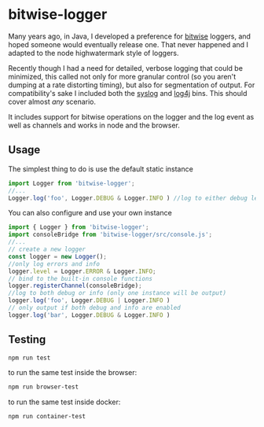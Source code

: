 bitwise-logger
==============

Many years ago, in Java, I developed a preference for [bitwise](https://abdulapopoola.com/2016/05/30/understanding-bit-masks/) loggers, and hoped someone would eventually release one. That never happened and I adapted to the node highwatermark style of loggers.

Recently though I had a need for detailed, verbose logging that could be minimized, this called not only for more granular control (so you aren't dumping at a rate distorting timing), but also for segmentation of output. For compatibility's sake I included both the [syslog](https://en.wikipedia.org/wiki/Syslog#Severity_levels) and [log4j](https://en.wikipedia.org/wiki/Log4j) bins. This should cover almost *any* scenario.

It includes support for bitwise operations on the logger and the log event as well as channels and works in node and the browser.

Usage
-----

The simplest thing to do is use the default static instance

```javascript
import Logger from 'bitwise-logger';
//...
Logger.log('foo', Logger.DEBUG & Logger.INFO ) //log to either debug level
```

You can also configure and use your own instance

```javascript
import { Logger } from 'bitwise-logger';
import consoleBridge from 'bitwise-logger/src/console.js';
//...
// create a new logger
const logger = new Logger();
//only log errors and info
logger.level = Logger.ERROR & Logger.INFO;
// bind to the built-in console functions
logger.registerChannel(consoleBridge);
//log to both debug or info (only one instance will be output)
logger.log('foo', Logger.DEBUG | Logger.INFO )
// only output if both debug and info are enabled
logger.log('bar', Logger.DEBUG & Logger.INFO )


```

Testing
-------

```bash
npm run test
```
to run the same test inside the browser:

```bash
npm run browser-test
```
to run the same test inside docker:

```bash
npm run container-test
```
